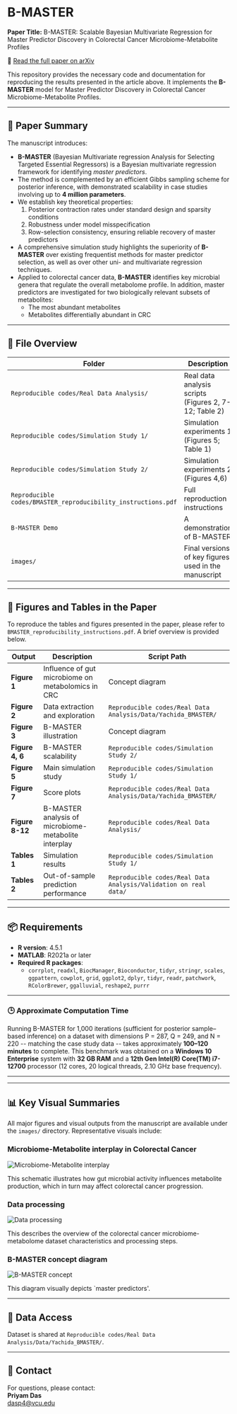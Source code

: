 # B-MASTER

**Paper Title:**  B-MASTER: Scalable Bayesian Multivariate Regression for Master Predictor Discovery in Colorectal Cancer Microbiome-Metabolite Profiles 

📄 [Read the full paper on arXiv](https://arxiv.org/abs/2412.05998)

This repository provides the necessary code and documentation for reproducing the results presented in the article above. It implements the **B-MASTER** model for Master Predictor Discovery in Colorectal Cancer Microbiome-Metabolite Profiles.

---

## 📄 Paper Summary

The manuscript introduces:

- **B-MASTER** (Bayesian Multivariate regression Analysis for Selecting Targeted Essential Regressors) is a Bayesian multivariate regression framework for identifying *master predictors*.  
- The method is complemented by an efficient Gibbs sampling scheme for posterior inference, with demonstrated scalability in case studies involving up to **4 million parameters**.  
- We establish key theoretical properties:  
  1. Posterior contraction rates under standard design and sparsity conditions  
  2. Robustness under model misspecification  
  3. Row-selection consistency, ensuring reliable recovery of master predictors  
- A comprehensive simulation study highlights the superiority of **B-MASTER** over existing frequentist methods for master predictor selection, as well as over other uni- and multivariate regression techniques.  
- Applied to colorectal cancer data, **B-MASTER** identifies key microbial genera that regulate the overall metabolome profile. In addition, master predictors are investigated for two biologically relevant subsets of metabolites:  
  - The most abundant metabolites  
  - Metabolites differentially abundant in CRC  
---

## 📁 File Overview

| Folder | Description |
|--------|-------------|
| `Reproducible codes/Real Data Analysis/` | Real data analysis scripts (Figures 2, 7-12; Table 2) |
| `Reproducible codes/Simulation Study 1/` | Simulation experiments 1 (Figures 5; Table 1) |
| `Reproducible codes/Simulation Study 2/` | Simulation experiments 2 (Figures 4,6) |
| `Reproducible codes/BMASTER_reproducibility_instructions.pdf` | Full reproduction instructions |
| `B-MASTER Demo` | A demonstration of B-MASTER |
| `images/` | Final versions of key figures used in the manuscript |

---

## 🧮 Figures and Tables in the Paper

To reproduce the tables and figures presented in the paper, please refer to `BMASTER_reproducibility_instructions.pdf`. A brief overview is provided below.


| Output        | Description                                | Script Path                            |
|---------------|--------------------------------------------|----------------------------------------|
| **Figure 1**  | Influence of gut microbiome on metabolomics in CRC    | Concept diagram |
| **Figure 2**  | Data extraction and exploration    | `Reproducible codes/Real Data Analysis/Data/Yachida_BMASTER/`|
| **Figure 3**  | B-MASTER illustration    | Concept diagram |
| **Figure 4, 6**  | B-MASTER scalability  | `Reproducible codes/Simulation Study 2/` |
| **Figure 5**  | Main simulation study  | `Reproducible codes/Simulation Study 1/` |
| **Figure 7**  | Score plots  | `Reproducible codes/Real Data Analysis/Data/Yachida_BMASTER/` |
| **Figure 8-12**  | B-MASTER analysis of microbiome-metabolite interplay  | `Reproducible codes/Real Data Analysis/` |
| **Tables 1** | Simulation results                       | `Reproducible codes/Simulation Study 1/` |
| **Tables 2** | Out-of-sample prediction performance                       | `Reproducible codes/Real Data Analysis/Validation on real data/` |


---

## 📦 Requirements

- **R version**: 4.5.1  
- **MATLAB**: R2021a or later  
- **Required R packages**:
  - `corrplot`, `readxl`, `BiocManager`, `Bioconductor`, `tidyr`, `stringr`, `scales`, `ggpattern`, `cowplot`, `grid`, `ggplot2`, `dplyr`, `tidyr`, `readr`, `patchwork`, `RColorBrewer`, `ggalluvial`, `reshape2`, `purrr`

---
### 🕒 Approximate Computation Time

Running B-MASTER for 1,000 iterations (sufficient for posterior sample–based inference) on a dataset with dimensions P = 287, Q = 249, and N = 220 -- matching the case study data -- takes approximately **100–120 minutes** to complete. This benchmark was obtained on a **Windows 10 Enterprise** system with **32 GB RAM** and a **12th Gen Intel(R) Core(TM) i7-12700** processor (12 cores, 20 logical threads, 2.10 GHz base frequency).

---

---

## 📊 Key Visual Summaries

All major figures and visual outputs from the manuscript are available under the `images/` directory. Representative visuals include:

### Microbiome-Metabolite interplay in Colorectal Cancer
![Microbiome-Metabolite interplay](images/Microbiome_metabolite_diagram.jpg)

This schematic illustrates how gut microbial activity influences metabolite production, which in turn may affect colorectal cancer progression.

### Data processing
![Data processing](images/BMASTER_case_study_collage.jpg)

This describes the overview of the colorectal cancer microbiome-metabolome dataset characteristics and processing steps.

### B-MASTER concept diagram
![B-MASTER concept](images/BMASTER_concept.jpg)

This diagram visually depicts `master predictors'.

---

## 🔐 Data Access

Dataset is shared at `Reproducible codes/Real Data Analysis/Data/Yachida_BMASTER/`.

---

## 💬 Contact

For questions, please contact:  
**Priyam Das**  
[dasp4@vcu.edu](mailto:dasp4@vcu.edu)
